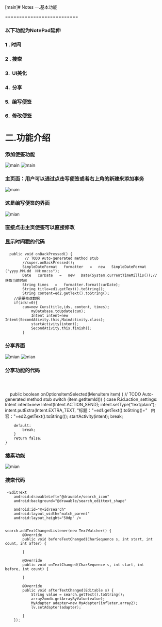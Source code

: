 [main]# Notes
一.基本功能

==========================

### 以下功能为NotePad延伸

### 1 . 时间

### 2 . 搜索

### 3.  UI美化

### 4.  分享

### 5.  编写便签

### 6.  修改便签


二.功能介绍
==========================

### 添加便签功能
![main](https://github.com/475050342/Notes/blob/master/picture/Screenshot_2017-06-11-22-37-34_com.example.ibook.png)
![main](https://github.com/475050342/Notes/blob/master/picture/Screenshot_2017-06-11-22-49-41_com.example.ibook.png)

### 主页面：用户可以通过点击写便签或者右上角的新建来添加事务

![main](https://github.com/475050342/Notes/blob/master/picture/Screenshot_2017-06-11-22-49-46_com.example.ibook.png)

### 这是编写便签的界面

![mian](https://github.com/475050342/Notes/blob/master/picture/Screenshot_2017-06-11-22-49-43_com.example.ibook.png)

### 直接点击主页便签可以直接修改

### 显示时间戳的代码
### 
      public void onBackPressed() {
		     // TODO Auto-generated method stub		
		    //super.onBackPressed();
		    SimpleDateFormat   formatter   =   new   SimpleDateFormat   ("yyyy.MM.dd  HH:mm:ss");     
	    	Date   curDate   =   new   Date(System.currentTimeMillis());//获取当前时间     
		    String times   =   formatter.format(curDate);      
		    String title=ed1.getText().toString();
	    	String content=ed2.getText().toString();
		//是要修改数据
		if(ids!=0){
			cun=new Cuns(title,ids, content, times);
			    myDatabase.toUpdate(cun);
			    Intent intent=new Intent(SecondAtivity.this,MainActivity.class);
			    startActivity(intent);
			    SecondAtivity.this.finish();
	    	}

### 分享界面

![mian](https://github.com/475050342/Notes/blob/master/picture/Screenshot_2017-06-11-22-50-32_com.example.ibook.png)
![mian](https://github.com/475050342/Notes/blob/master/picture/Screenshot_2017-06-11-22-50-34_android.png)
### 分享功能的代码
###   
     	public boolean onOptionsItemSelected(MenuItem item) {
		// TODO Auto-generated method stub
		switch (item.getItemId()) {
		case R.id.action_settings:
			Intent intent=new Intent(Intent.ACTION_SEND);
			intent.setType("text/plain");
			intent.putExtra(Intent.EXTRA_TEXT, "标题："+ed1.getText().toString()+"    内容："+ed2.getText().toString());
			startActivity(intent);
			break;

		default:
			break;
		}
		return false;
	}

### 搜素功能

![mian](https://github.com/475050342/Notes/blob/master/picture/Screenshot_2017-06-11-22-37-38_com.example.ibook.png)

### 搜索代码

### 
     <EditText
        android:drawableLeft="@drawable/search_icon"
        android:background="@drawable/search_edittext_shape"

        android:id="@+id/search"
        android:layout_width="match_parent"
        android:layout_height="50dp" />
	
	
	search.addTextChangedListener(new TextWatcher() {
			@Override
			public void beforeTextChanged(CharSequence s, int start, int count, int after) {

			}

			@Override
			public void onTextChanged(CharSequence s, int start, int before, int count) {

			}

			@Override
			public void afterTextChanged(Editable s) {
				String value = search.getText().toString();
				array2=mdb.getArrayByValue(value);
				MyAdapter adapter=new MyAdapter(inflater,array2);
				lv.setAdapter(adapter);

			}
		});


